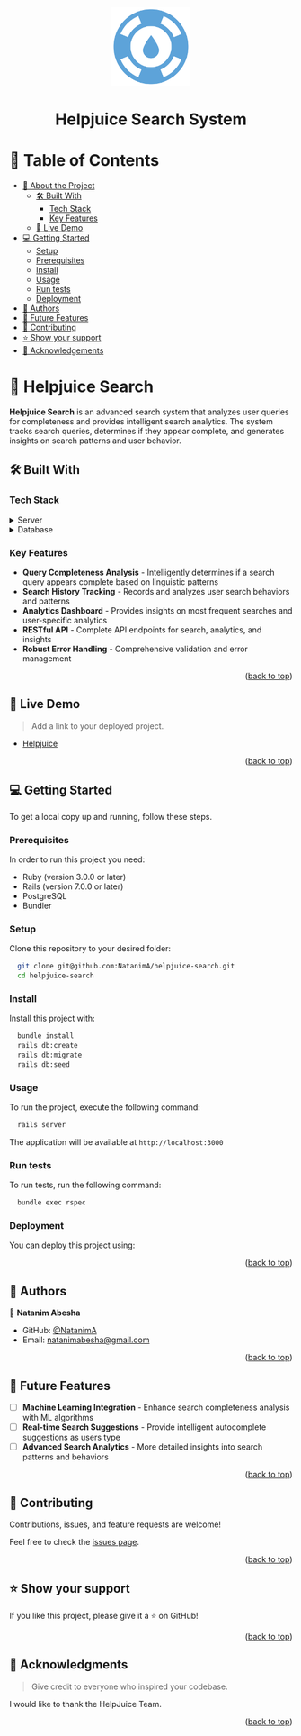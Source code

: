 <a name="readme-top"></a>


<div align="center">

  <img src="./helpj.png" alt="logo" width="140"  height="auto" />
  <br/>

  <h1><b>Helpjuice Search System</b></h1>

</div>

<!-- TABLE OF CONTENTS -->

# 📗 Table of Contents

- [📖 About the Project](#about-project)
  - [🛠 Built With](#built-with)
    - [Tech Stack](#tech-stack)
    - [Key Features](#key-features)
  - [🚀 Live Demo](#live-demo)
- [💻 Getting Started](#getting-started)
  - [Setup](#setup)
  - [Prerequisites](#prerequisites)
  - [Install](#install)
  - [Usage](#usage)
  - [Run tests](#run-tests)
  - [Deployment](#triangular_flag_on_post-deployment)
- [👥 Authors](#authors)
- [🔭 Future Features](#future-features)
- [🤝 Contributing](#contributing)
- [⭐️ Show your support](#support)
- [🙏 Acknowledgements](#acknowledgements)

<!-- PROJECT DESCRIPTION -->

# 📖 Helpjuice Search <a name="about-project"></a>

**Helpjuice Search** is an advanced search system that analyzes user queries for completeness and provides intelligent search analytics. The system tracks search queries, determines if they appear complete, and generates insights on search patterns and user behavior.

## 🛠 Built With <a name="built-with"></a>

### Tech Stack <a name="tech-stack"></a>

<details>
  <summary>Server</summary>
  <ul>
    <li><a href="https://rubyonrails.org/">Ruby on Rails</a></li>
  </ul>
</details>

<details>
<summary>Database</summary>
  <ul>
    <li><a href="https://www.postgresql.org/">PostgreSQL</a></li>
  </ul>
</details>

<!-- Features -->

### Key Features <a name="key-features"></a>

- **Query Completeness Analysis** - Intelligently determines if a search query appears complete based on linguistic patterns
- **Search History Tracking** - Records and analyzes user search behaviors and patterns
- **Analytics Dashboard** - Provides insights on most frequent searches and user-specific analytics
- **RESTful API** - Complete API endpoints for search, analytics, and insights
- **Robust Error Handling** - Comprehensive validation and error management

<p align="right">(<a href="#readme-top">back to top</a>)</p>

<!-- LIVE DEMO -->

## 🚀 Live Demo <a name="live-demo"></a>

> Add a link to your deployed project.

- [Helpjuice](https://helpjuice-search-kvmz.onrender.com/analytics)

<p align="right">(<a href="#readme-top">back to top</a>)</p>

<!-- GETTING STARTED -->

## 💻 Getting Started <a name="getting-started"></a>

To get a local copy up and running, follow these steps.

### Prerequisites

In order to run this project you need:

- Ruby (version 3.0.0 or later)
- Rails (version 7.0.0 or later)
- PostgreSQL
- Bundler

### Setup

Clone this repository to your desired folder:

```sh
  git clone git@github.com:NatanimA/helpjuice-search.git
  cd helpjuice-search
```

### Install

Install this project with:

```sh
  bundle install
  rails db:create
  rails db:migrate
  rails db:seed
```

### Usage

To run the project, execute the following command:

```sh
  rails server
```

The application will be available at `http://localhost:3000`

### Run tests

To run tests, run the following command:

```sh
  bundle exec rspec
```

### Deployment

You can deploy this project using:

<!--
Example:

```sh

```
 -->

<p align="right">(<a href="#readme-top">back to top</a>)</p>

<!-- AUTHORS -->

## 👥 Authors <a name="authors"></a>

👤 **Natanim Abesha**

- GitHub: [@NatanimA](https://github.com/NatanimA)
- Email: [natanimabesha@gmail.com](mailto:natanimabesha@gmail.com)

<p align="right">(<a href="#readme-top">back to top</a>)</p>

<!-- FUTURE FEATURES -->

## 🔭 Future Features <a name="future-features"></a>

- [ ] **Machine Learning Integration** - Enhance search completeness analysis with ML algorithms
- [ ] **Real-time Search Suggestions** - Provide intelligent autocomplete suggestions as users type
- [ ] **Advanced Search Analytics** - More detailed insights into search patterns and behaviors

<p align="right">(<a href="#readme-top">back to top</a>)</p>

<!-- CONTRIBUTING -->

## 🤝 Contributing <a name="contributing"></a>

Contributions, issues, and feature requests are welcome!

Feel free to check the [issues page](https://github.com/NatanimA/helpjuice-search/issues).

<p align="right">(<a href="#readme-top">back to top</a>)</p>

<!-- SUPPORT -->

## ⭐️ Show your support <a name="support"></a>

If you like this project, please give it a ⭐️ on GitHub!

<p align="right">(<a href="#readme-top">back to top</a>)</p>

<!-- ACKNOWLEDGEMENTS -->

## 🙏 Acknowledgments <a name="acknowledgements"></a>

> Give credit to everyone who inspired your codebase.

I would like to thank the HelpJuice Team.

<p align="right">(<a href="#readme-top">back to top</a>)</p>

